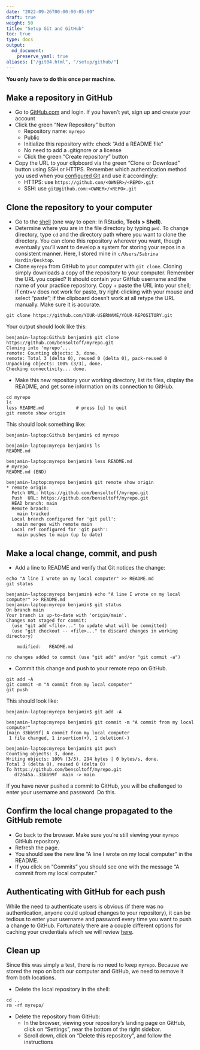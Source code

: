 ```yaml
---
date: "2022-09-26T00:00:00-05:00"
draft: true
weight: 50
title: "Setup Git and GitHub"
toc: true
type: docs
output:
  md_document:
    preserve_yaml: true
aliases: ["/git04.html", "/setup/github/"]
---
```


**You only have to do this once per machine.**

## Make a repository in GitHub

- Go to [GitHub.com](https://www.github.com) and login. If you haven’t
  yet, sign up and create your account
- Click the green “New Repository” button
  - Repository name: `myrepo`
  - Public
  - Initialize this repository with: check “Add a README file”
  - No need to add a .gitignore or a license
  - Click the green “Create repository” button
- Copy the URL to your clipboard via the green “Clone or Download”
  button using SSH or HTTPS. Remember which authentication method you
  used when you [configured Git](/setup/git-configure/) and use it
  accordingly:
  - HTTPS: use `https://github.com/<OWNER>/<REPO>.git`
  - SSH: use `git@github.com:<OWNER>/<REPO>.git`

<!--
* Copy the HTTPS clone URL to your clipboard via the green "Clone or Download" button.
-->

## Clone the repository to your computer

- Go to the [shell](/setup/shell/) (one way to open: In RStudio, **Tools
  &gt; Shell**).
- Determine where you are in the file directory by typing `pwd`. To
  change directory, type `cd` and the directory path where you want to
  clone the directory. You can clone this repository wherever you want,
  though eventually you’ll want to develop a system for storing your
  repos in a consistent manner. Here, I stored mine in
  `c/Users/Sabrina Nardin/Desktop`.
- Clone `myrepo` from GitHub to your computer with `git clone`. Cloning
  simply downloads a copy of the repository to your computer. Remember
  the URL you copied? It should contain your GitHub username and the
  name of your practice repository. Copy + paste the URL into your
  shell; if cntr+v does not work for paste, try right-clicking with your
  mouse and select “paste”; if the clipboard doesn’t work at all retype
  the URL manually. Make sure it is accurate.

<!-- -->

    git clone https://github.com/YOUR-USERNAME/YOUR-REPOSITORY.git

Your output should look like this:

    benjamin-laptop:Github benjamin$ git clone https://github.com/bensoltoff/myrepo.git
    Cloning into 'myrepo'...
    remote: Counting objects: 3, done.
    remote: Total 3 (delta 0), reused 0 (delta 0), pack-reused 0
    Unpacking objects: 100% (3/3), done.
    Checking connectivity... done.

- Make this new repository your working directory, list its files,
  display the README, and get some information on its connection to
  GitHub.

<!-- -->

    cd myrepo
    ls
    less README.md            # press [q] to quit
    git remote show origin

This should look something like:

    benjamin-laptop:Github benjamin$ cd myrepo

    benjamin-laptop:myrepo benjamin$ ls
    README.md

    benjamin-laptop:myrepo benjamin$ less README.md
    # myrepo
    README.md (END)

    benjamin-laptop:myrepo benjamin$ git remote show origin
    * remote origin
      Fetch URL: https://github.com/bensoltoff/myrepo.git
      Push  URL: https://github.com/bensoltoff/myrepo.git
      HEAD branch: main
      Remote branch:
        main tracked
      Local branch configured for 'git pull':
        main merges with remote main
      Local ref configured for 'git push':
        main pushes to main (up to date)

## Make a local change, commit, and push

- Add a line to README and verify that Git notices the change:

<!-- -->

    echo "A line I wrote on my local computer" >> README.md
    git status

    benjamin-laptop:myrepo benjamin$ echo "A line I wrote on my local computer" >> README.md
    benjamin-laptop:myrepo benjamin$ git status
    On branch main
    Your branch is up-to-date with 'origin/main'.
    Changes not staged for commit:
      (use "git add <file>..." to update what will be committed)
      (use "git checkout -- <file>..." to discard changes in working directory)

        modified:   README.md

    no changes added to commit (use "git add" and/or "git commit -a")

- Commit this change and push to your remote repo on GitHub.

<!-- -->

    git add -A
    git commit -m "A commit from my local computer"
    git push

This should look like:

    benjamin-laptop:myrepo benjamin$ git add -A

    benjamin-laptop:myrepo benjamin$ git commit -m "A commit from my local computer"
    [main 33bb99f] A commit from my local computer
     1 file changed, 1 insertion(+), 1 deletion(-)
     
    benjamin-laptop:myrepo benjamin$ git push
    Counting objects: 3, done.
    Writing objects: 100% (3/3), 294 bytes | 0 bytes/s, done.
    Total 3 (delta 0), reused 0 (delta 0)
    To https://github.com/bensoltoff/myrepo.git
       d72645a..33bb99f  main -> main

If you have never pushed a commit to GitHub, you will be challenged to
enter your username and password. Do this.

## Confirm the local change propagated to the GitHub remote

- Go back to the browser. Make sure you’re still viewing your `myrepo`
  GitHub repository.
- Refresh the page.
- You should see the new line “A line I wrote on my local computer” in
  the README.
- If you click on “Commits” you should see one with the message “A
  commit from my local computer.”

## Authenticating with GitHub for each push

While the need to authenticate users is obvious (if there was no
authentication, anyone could upload changes to your repository), it can
be tedious to enter your username and password every time you want to
push a change to GitHub. Fortunately there are a couple different
options for caching your credentials which we will review
[here](/setup/git-configure/#cache-credentials).

## Clean up

Since this was simply a test, there is no need to keep `myrepo`. Because
we stored the repo on both our computer and GitHub, we need to remove it
from both locations.

- Delete the local repository in the shell:

<!-- -->

    cd ..
    rm -rf myrepo/

- Delete the repository from GitHub:
  - In the browser, viewing your repository’s landing page on GitHub,
    click on “Settings”, near the bottom of the right sidebar.
  - Scroll down, click on “Delete this repository”, and follow the
    instructions

<!-- ## Acknowledgments -->
<!-- ```{r child = here::here("R", "_ack_stat545.Rmd")} -->
<!-- ``` -->
